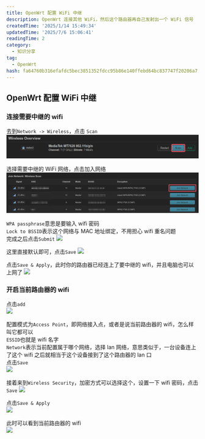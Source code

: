 ```yaml
---
title: OpenWrt 配置 WiFi 中继
description: OpenWrt 连接其他 WiFi，然后这个路由器再自己发射出一个 WiFi 信号
createdTime: '2025/1/14 15:49:34'
updatedTime: '2025/7/6 15:06:41'
readingTime: 2
category:
  - 知识分享
tag:
  - OpenWrt
hash: fa64760b316efafdc5bec3851352fdcc95b86e140ffebd64bc837747f20206a7
---
```


## OpenWrt 配置 WiFi 中继
### 连接需要中继的 wifi
去到```Network -> Wireless```，点击 ```Scan```
![](/img-openwrt-wifi-setting/img0.png)

选择需要中继的 WiFi 网络，点击加入网络
![](/img-openwrt-wifi-setting/img1.png)

```WPA passphrase```意思是要输入 wifi 密码  
```Lock to BSSID```表示这个网络与 MAC 地址绑定，不用担心 wifi 重名问题  
完成之后点击```Submit```
![](/img-openwrt-wifi-setting/img2.png)

这里直接默认即可，点击```Save```
![](/img-openwrt-wifi-setting/img3.png)

点击```Save & Apply```，此时你的路由器已经连上了要中继的 wifi，并且电脑也可以上网了
![](/img-openwrt-wifi-setting/img4.png)

### 开启当前路由器的 wifi
点击```add```  
![](/img-openwrt-wifi-setting/img5.png)

配置模式为```Access Point```，即网络接入点，或者是说当前路由器的 wifi，怎么样叫它都可以  
```ESSID```也就是 wifi 名字  
```Network```表示当前配置属于哪个网络，选择 lan 网络，意思类似于，一台设备连上了这个 wifi 之后就相当于这个设备接到了这个路由器的 lan 口  
点击```Save```  
![](/img-openwrt-wifi-setting/img6.png)

接着来到```Wireless Security```，加密方式可以选择这个，设置一下 wifi 密码，点击```Save```
![](/img-openwrt-wifi-setting/img7.png)

点击```Save & Apply```  
![](/img-openwrt-wifi-setting/img8.png)

此时可以看到当前路由器的 wifi  
![](/img-openwrt-wifi-setting/img9.png)

